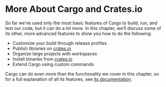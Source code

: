 # More About Cargo and Crates.io

So far we’ve used only the most basic features of Cargo to build, run, and test
our code, but it can do a lot more. In this chapter, we’ll discuss some of its
other, more advanced features to show you how to do the following:

- Customize your build through release profiles
- Publish libraries on [crates.io](https://crates.io/)<!-- ignore -->
- Organize large projects with workspaces
- Install binaries from [crates.io](https://crates.io/)<!-- ignore -->
- Extend Cargo using custom commands

Cargo can do even more than the functionality we cover in this chapter, so for
a full explanation of all its features, see [its
documentation](https://doc.rust-lang.org/cargo/).
